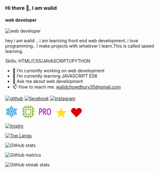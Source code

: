 ### Hi there 👋, I am walid
#### web developer 
![web developer ](https://t4.ftcdn.net/jpg/03/08/82/39/360_F_308823955_XTMT8TNKmOYnPEwmEmfnskgNqQv3hQE5.jpg)

hey i am walid .. i am learining front end web development..i love programming.. I make projects with whatever I learn.This is called speed learning.

Skills: HTML/CSS/JAVASCRIPT//PYTHON

- 🔭 I’m currently working on web development  
- 🌱 I’m currently learning JAVASCRIPT ES6 
- 💬 Ask me about web development 
- 📫 How to reach me: walidchowdhury35@gmail.com 


[<img src='https://cdn.jsdelivr.net/npm/simple-icons@3.0.1/icons/github.svg' alt='github' height='40'>](https://github.com/walid56h)  [<img src='https://cdn.jsdelivr.net/npm/simple-icons@3.0.1/icons/facebook.svg' alt='facebook' height='40'>](https://www.facebook.com/walid56h)  [<img src='https://cdn.jsdelivr.net/npm/simple-icons@3.0.1/icons/instagram.svg' alt='instagram' height='40'>](https://www.instagram.com/walid56h/)  

<a href='https://archiveprogram.github.com/'><img src='https://raw.githubusercontent.com/acervenky/animated-github-badges/master/assets/acbadge.gif' width='40' height='40'></a> <a href='https://docs.github.com/en/developers'><img src='https://raw.githubusercontent.com/acervenky/animated-github-badges/master/assets/devbadge.gif' width='40' height='40'></a> <a href='https://github.com/pricing'><img src='https://raw.githubusercontent.com/acervenky/animated-github-badges/master/assets/pro.gif' width='40' height='40'></a> <a href='https://stars.github.com/'><img src='https://raw.githubusercontent.com/acervenky/animated-github-badges/master/assets/starbadge.gif' width='35' height='35'></a> <a href='https://docs.github.com/en/github/supporting-the-open-source-community-with-github-sponsors'><img src='https://raw.githubusercontent.com/acervenky/animated-github-badges/master/assets/sponsorbadge.gif' width='35' height='35'></a> 

[![trophy](https://github-profile-trophy.vercel.app/?username=walid56h)](https://github.com/ryo-ma/github-profile-trophy)

[![Top Langs](https://github-readme-stats.vercel.app/api/top-langs/?username=walid56h)](https://github.com/anuraghazra/github-readme-stats)

![GitHub stats](https://github-readme-stats.vercel.app/api?username=walid56h&show_icons=true&count_private=true)  

![GitHub metrics](https://metrics.lecoq.io/walid56h)  

![GitHub streak stats](https://streak-stats.demolab.com/?user=walid56h)  


